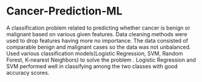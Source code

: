 # Cancer-Prediction-ML
A classification problem related to predicting whether cancer is benign or malignant based on various given features. Data cleaning methods were used to drop features having more no importance. The data consisted of comparable benign and malignant cases so the data was not unbalanced. Used various classification models(Logistic Regression, SVM, Random Forest, K-nearest Neighbors) to solve the problem . Logistic Regression and SVM performed well in classifying among the two classes with good accuracy scores.
